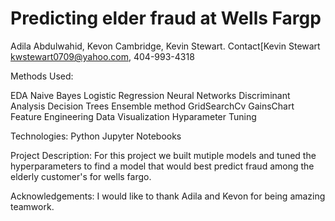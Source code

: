 # Predicting elder fraud at Wells Fargp
Adila Abdulwahid, Kevon Cambridge, Kevin Stewart.
Contact[Kevin Stewart kwstewart0709@yahoo.com, 404-993-4318


Methods Used:

EDA
Naive Bayes
Logistic Regression
Neural Networks
Discriminant Analysis
Decision Trees
Ensemble method
GridSearchCv
GainsChart
Feature Engineering
Data Visualization
Hyparameter Tuning


Technologies:
Python
Jupyter Notebooks

Project Description:
For this project we built mutiple models and tuned the hyperparameters to find a model that would best predict fraud among the elderly customer's for wells fargo. 

Acknowledgements:
I would like to thank Adila and Kevon for being amazing teamwork.
